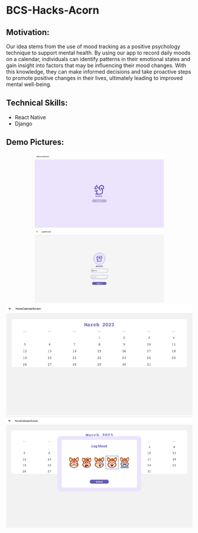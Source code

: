 # BCS-Hacks-Acorn

## Motivation:
Our idea stems from the use of mood tracking as a positive psychology technique to support mental health. By using our app to record daily moods on a calendar, individuals can identify patterns in their emotional states and gain insight into factors that may be influencing their mood changes. With this knowledge, they can make informed decisions and take proactive steps to promote positive changes in their lives, ultimately leading to improved mental well-being.

## Technical Skills:
- React Native
- Django

## Demo Pictures:
<div align="center">
   <img src="Acorn/app/assets/demo_pics/demo1.png"  height=200><img src="Acorn/app/assets/demo_pics/demo2.png" height=200>
</div>
<div align="center">
   <img src="Acorn/app/assets/demo_pics/demo3.png"  height=300><img src="Acorn/app/assets/demo_pics/demo4.png" height=300>
</div>
